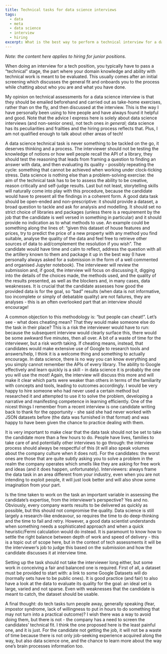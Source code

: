 ```yaml
---
title: Technical tasks for data science interviews
tags:
  - data
  - meta
  - data science
  - interview
  - hiring
excerpt: What is the best way to perform a technical interview for a data science position?
---
```


_Note: the content here applies to hiring for junior positions._

When doing an interview for a tech position, you typically have to pass a “technical” stage, the part where your domain knowledge and ability with technical work is meant to be evaluated. This usually comes after an initial screening which discusses the general fit and onboards you to the process while chatting about who you are and what you have done.

My opinion on technical assessments for a data science interview is that they should be emailed beforehand and carried out as take-home exercises, rather than on the fly, and then discussed at the interview. This is the way I have personally been using to hire people and have always found it helpful and good. Note that the advice I express here is solely about data science interviews (and non-senior ones), not tech ones _in general_; data science has its peculiarities and frailties and the hiring process reflects that. Plus, I am not qualified enough to talk about other areas of tech!

A data science technical task is never something to be tackled on the go, it deserves thinking and a process. The interviewer should not be testing the knowledge of notions or how well people recall the API of a library, they should test the reasoning that leads from framing a question to finding an answer with data, and then evaluating its quality - possibly repeating the cycle: something that cannot be achieved when working under clock-ticking stress. Data science is nothing else than a problem-solving exercise: the aim of the technical task has to be to assess the ability to be creative, reason critically and self-judge results. Last but not least, storytelling skills will naturally come into play with this procedure, because the candidate would have to present all the findings in a coherent form.
A good data task should be open-ended and non-prescriptive: it should provide a dataset, a broad question to tackle and ask for analysis and modelling. It should set no strict choice of libraries and packages (unless there is a requirement by the job that the candidate is well versed in something in particular) and it should provide no indication as to what methods to use.
An example could be something along the lines of: “given this dataset of house features and prices, try to predict the price of a new property with any method you find suitable, analyse the quality of the data and feel free to retrieve other sources of data to aid/complement the resolution if you wish”.
The candidate would have time and calm to reflect, address the question with all the artillery known to them and package it up in the best way (I have personally always asked for a submission in the form of a well commented and organised Jupyter notebook).
The interviewer will review the submission and, if good, the interview will focus on discussing it, digging into the details of the choices made, the methods used, and the quality of the results presented, as well as the blockers and, in many cases, data weaknesses. It is crucial that the candidate assesses how good the provided data is for the goal, so “bad” results (when data is not informative, too incomplete or simply of debatable quality) are not failures, they are analyses - this is an often overlooked part that an interview should encourage!

A common objection to this methodology is: “but people can cheat!”. Let’s see - what does cheating mean? That they would make someone else do the task in their place? This is a risk the interviewer would have to run: because the subsequent interview would clearly surface this, there would be some awkward five minutes, then all over. A bit of a waste of time for the interviewer, but a risk worth taking.
If cheating means, instead, that candidates would make extensive use of Google to research tools and answers/help, I think it is a welcome thing and something to actually encourage. In data science, there is no way you can know everything and you simply cannot remember the APIs of every library. The ability to Google effectively and learn quickly is a skill - in data science it is probably the one you will use the most! Again, the interview will discuss this more and will make it clear which parts were weaker than others in terms of the familiarity with concepts and tools, leading to outcomes accordingly. I would be very happy to hire someone who had never used a certain method but researched it and attempted to use it to solve the problem, developing a narrative and manifesting competence in learning efficiently. One of the nicest things I remember from a recent interview is one candidate writing back to thank for the opportunity - she said she had never worked with JSON datasets before (the data was furnished in that format) and was happy to have been given the chance to practice dealing with them.

It is very important to make clear that the data task should not be set to take the candidate more than a few hours to do. People have lives, families to take care of and potentially other interviews to go through: the interview process should always be respectful of this (it will also speak volumes about the company culture when it does not).
For the candidates: the worst ones are those that are quite subtly asking you to solve a problem in the realm the company operates which smells like they are asking for free work and ideas (and it does happen, unfortunately). Interviewers: always frame the data task in an area different from your industry, even when you are not intending to exploit people, it will just look better and will also show some imagination from your part.

Is the time taken to work on the task an important variable in assessing the candidate’s expertise, from the interviewer’s perspective? Yes and no. Obviously, every company wants results to be delivered as quickly as possible, but this should not compromise the quality. Data science is still largely a research-like endeavour, so requires the time to do deep-thinking and the time to fail and retry. However, a good data scientist understands when something needs a sophisticated approach and when a quick heuristic/Fermi calculation would do instead. It is paramount to know how to settle the right balance between depth of work and speed of delivery - this is a topic out of scope here, but in the context of tech assessments it will be the interviewer’s job to judge this based on the submission and how the candidate discusses it at interview time.

Setting up the task should not take the interviewer long either, but some work in conceiving a fair and balanced one is required. First of all, a dataset must be provided to start with: a link to some Google Datasets will do (normally sets have to be public ones). It is good practice (and fair) to also have a look at the data to evaluate its quality for the goal: an ideal set is large, varied and not sparse. Even with weaknesses that the candidate is meant to catch, the dataset should be usable.

A final thought: do tech tasks turn people away, generally speaking (fear, impostor syndrome, lack of willingness to put in hours to do something that may not turn into a practical outcome)? I wish there was a way to avoid doing them, but there is not - the company has a need to screen the candidates’ technical fit. I think the one proposed here is the least painful one, and it is just. For the candidate not getting the job, it will not be a waste of time because there is not only job-seeking experience acquired along the way, but also data science one, and the chance to learn more about the way one’s brain processes information too.
